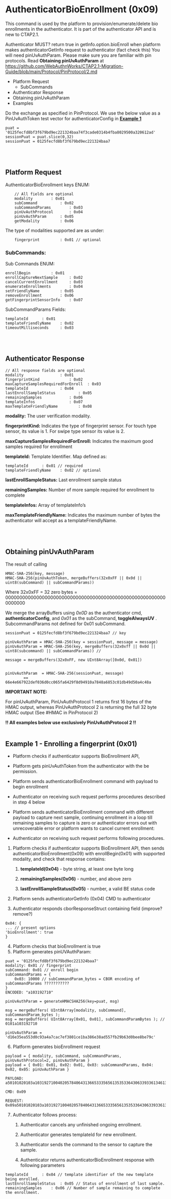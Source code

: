 # AuthenticatorBioEnrollment (0x09)


This command is used by the platform to provision/enumerate/delete bio enrollments in the authenticator. It is part of the authenticator API and is new to CTAP2.1. 

Authenticator MUST? return true in getInfo.option.bioEnroll when platform makes authenticatorGetInfo request to authenticator (fact check this)
You will need pinUvAuthParam. Please make sure you are familiar with pin protocols. Read **Obtaining pinUvAuthParam** at https://github.com/WebAuthnWorks/CTAP2.1-Migration-Guide/blob/main/Protocol/PinProtocol/2.md


- Platform Request
	- SubCommands
- Authenticator Response
- Obtaining pinUvAuthParam
- Examples

Do the exchange as specified in PinProtocol. We use the below value as a PinUvAuthToken test vector for authenticatorConfig in **[Example 1](example-1)**
```
puat = '0125fecfd8bf3f679bd9ec221324baa74f3cade0314b4fba8029500a320612ad'
sessionPuat = puat.slice(0,32)
sessionPuat = 0125fecfd8bf3f679bd9ec221324baa7
```
<br/><br/>
## Platform Request

AuthenticatorBioEnrollment keys ENUM: 

```
	// All fields are optional
	modality   		: 0x01 
	subCommand  		: 0x02 
	subCommandParams       	: 0x03 
	pinUvAuthProtocol       : 0x04 
	pinUvAuthParam 		: 0x05 
	getModality      	: 0x06 
```

The type of modalities supported are as under:
```
	fingerprint   		: 0x01 // optional
```


### SubCommands:

Sub Commands ENUM:

```
enrollBegin			: 0x01
enrollCaptureNextSample		: 0x02
cancelCurrentEnrollment		: 0x03
enumerateEnrollments		: 0x04
setFriendlyName			: 0x05
removeEnrollment		: 0x06
getFingerprintSensorInfo	: 0x07
```

SubCommandParams Fields:
```
templateId 		: 0x01
templateFriendlyName	: 0x02
timeoutMilliseconds 	: 0x03
```


<br/><br/>
## Authenticator Response
```
// All response fields are optional
modality 				: 0x01
fingerprintKind 			: 0x02
maxCaptureSamplesRequiredForEnroll	: 0x03
templateId				: 0x04
lastEnrollSampleStatus			: 0x05
remainingSamples			: 0x06
templateInfos				: 0x07
maxTemplateFriendlyName			: 0x08
```
**modality:**
The user verification modality.

**fingerprintKind:**
Indicates the type of fingerprint sensor. For touch type sensor, its value is 1. For swipe type sensor its value is 2.

**maxCaptureSamplesRequiredForEnroll:**
Indicates the maximum good samples required for enrollment

**templateId:**
Template Identifier. Map defined as: 
```
templateId		: 0x01 // required
templateFriendlyName	: 0x02 // optional
```

**lastEnrollSampleStatus:**
Last enrollment sample status

**remainingSamples:**
Number of more sample required for enrollment to complete

**templateInfos:**
Array of templateInfo’s

**maxTemplateFriendlyName:**
Indicates the maximum number of bytes the authenticator will accept as a templateFriendlyName.



<br/><br/>
## Obtaining pinUvAuthParam
The result of calling 
```
HMAC-SHA-256(key, message)
HMAC-SHA-256(pinUvAuthToken, mergeBuffers(32x0xFF || 0x0d || uint8(subCommand) || subCommandParams))
```

Where 32x0xFF = 32 zero bytes = 0000000000000000000000000000000000000000000000000000000000000000


We merge the arrayBuffers using _0x0D_ as the authenticator cmd, **authenticatorConfig**, and _0x01_ as the subCommand, **toggleAlwaysUV** . SubcommandParams not defined for 0x01 subCommand.

```
sessionPuat = 0125fecfd8bf3f679bd9ec221324baa7 // key 

pinUvAuthParam = HMAC-SHA-256(key = sessionPuat, message = message)
pinUvAuthParam = HMAC-SHA-256(key, mergeBuffers(32x0xff || 0x0d || uint8(subcommand) || subCommandParams)) //

message = mergeBuffers(32x0xFF, new UInt8Array([0x0d, 0x01]) 


pinUvAuthParam  = HMAC-SHA-256(sessionPuat, message)
		== 66e4e667922def036d0cc065fa6429f8d94910a7848a6853c01db49d50a4c48a
```


**IMPORTANT NOTE:**

For pinUvAuthParam, PinUvAuthProtocol 1 returns first 16 bytes of the HMAC output, whereas PinUvAuthProtocol 2 is returning the full 32 byte HMAC output (See #HMAC in PinProtocol 2)

**!! All examples below use exclusively PinUvAuthProtocol 2 !!**
<br/><br/>
## Example 1 - Enrolling a fingerprint (0x01)

- Platform checks if authenticator supports BioEnrollment API,

- Platform gets pinUvAuthToken from the authenticator with the be permission.

- Platform sends authenticatorBioEnrollment command with payload to begin enrollment

- Authenticator on receiving such request performs procedures described in step 4 below

- Platform sends authenticatorBioEnrollment command with different payload to capture next sample, continuing enrollment in a loop till remaining samples to capture is zero or authenticator errors out with unrecoverable error or platform wants to cancel current enrollment:

- Authenticator on receiving such request performs following procedures.

1. Platform checks if authenticator supports BioEnrollment API, then sends authenticatorBioEnrollment(0x09) with enrollBegin(0x01) with supported modality, and check that response contains:
	1. **templateId(0x04)** - byte string, at least one byte long

	2. **remainingSamples(0x06)** - number, and above zero

	3. **lastEnrollSampleStatus(0x05)** - number, a valid BE status code

2. Platform sends authenticatorGetInfo (0x04) CMD to authenticator 
3. Authenticator responds cborResponseStruct containing field (improve? remove?)
```
0x04: {
... // present options
'bioEnrollment': true
}
```

4. Platform checks that bioEnrollment is true
5. Platform generates pinUVAuthParam:
```
puat = '0125fecfd8bf3f679bd9ec221324baa7'
modality: 0x01 // fingerprint
subCommand: 0x01 // enroll begin
subCommandParams = {
	0x03: 10000 // subCommandParam_bytes = CBOR encoding of subCommandParams ??????????? 
}
ENCODED: "a103192710" 

pinUvAuthParam = generateHMACSHA256(key=puat, msg)

msg = mergeBuffers( UInt8Array[modality, subCommand], subCommandParam_bytes );	
msg = mergeBuffers( UInt8Array[0x01, 0x01], subCommandParamBytes ); // 0101a103192710

pinUvAuthParam = 'd16e35ea553d0c93a4a7cac7ef3801ce1ba386e38ad557fb29b63d0bee8be79c'
```

6. Platform generates bioEnrollment request
```
payload = { modality, subCommand, subCommandParams, pinUvAuthProtocol=2, pinUvAuthParam }
payload = { 0x01: 0x01, 0x02: 0x01, 0x03: subCommandParams, 0x04: 0x02, 0x05: pinUvAuthParam }

PAYLOAD:
a50101020103a103192710040205784064313665333565613535336430633933613461376361633765663338303163653162613338366533386164353537666232396236336430626565386265373963

CMD: 0x09

REQUEST: 0x09a50101020103a103192710040205784064313665333565613535336430633933613461376361633765663338303163653162613338366533386164353537666232396236336430626565386265373963
```
7. Authenticator follows process:
	1. Authenticator cancels any unfinished ongoing enrollment.
	
	2. Authenticator generates templateId for new enrollment.

	3. Authenticator sends the command to the sensor to capture the sample.

	4. Authenticator returns authenticatorBioEnrollment response with following parameters

```
templateId 		: 0x04 // template identifier of the new template being enrolled.
lastEnrollSampleStatus	: 0x05 // Status of enrollment of last sample.
remainingSamples 	: 0x06 // Number of sample remaining to complete the enrollment.
```


